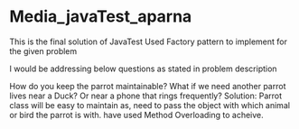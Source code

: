 # Media_javaTest_aparna
This is the final solution of JavaTest Used Factory pattern to implement for the given problem

I would be addressing below questions as stated in problem description

How do you keep the parrot maintainable? What if we need another parrot lives near a Duck? Or near a phone that rings frequently?
Solution: Parrot class will be easy to maintain as, need to pass the object with which animal or bird the parrot is with. have used Method Overloading to acheive.
